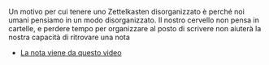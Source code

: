 Un motivo per cui tenere uno Zettelkasten disorganizzato è perché noi umani pensiamo in un modo disorganizzato. Il nostro cervello non pensa in cartelle, e perdere tempo per organizzare al posto di scrivere non aiuterà la nostra capacità di ritrovare una nota

- [La nota viene da questo video](https://www.youtube.com/watch?v=DqUYu8t_wFM&pp=ygUTemV0dGVsa2FzdGVuIDEgeWVhcg%3D%3D)
